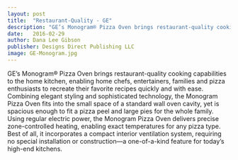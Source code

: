 ```yaml
---
layout: post
title:  "Restaurant-Quality - GE"
description: "GE’s Monogram® Pizza Oven brings restaurant-quality cooking capabilities to the home kitchen,"
date:   2016-02-29
author: Dana Lee Gibson
publisher: Designs Direct Publishing LLC
image: GE-Monogram.jpg
---
```


GE’s Monogram® Pizza Oven brings restaurant-quality cooking capabilities to the home kitchen, enabling home chefs, entertainers, families and pizza enthusiasts to recreate their favorite recipes quickly and with ease. Combining elegant styling and sophisticated technology, the Monogram Pizza Oven fits into the small space of a standard wall oven cavity,<!--more--> yet is spacious enough to fit a pizza peel and large pies for the whole family. Using regular electric power, the Monogram Pizza Oven delivers precise zone-controlled heating, enabling exact temperatures for any pizza type. Best of all, it incorporates a compact interior ventilation system, requiring no special installation or construction—a one-of-a-kind feature for today’s high-end kitchens.
